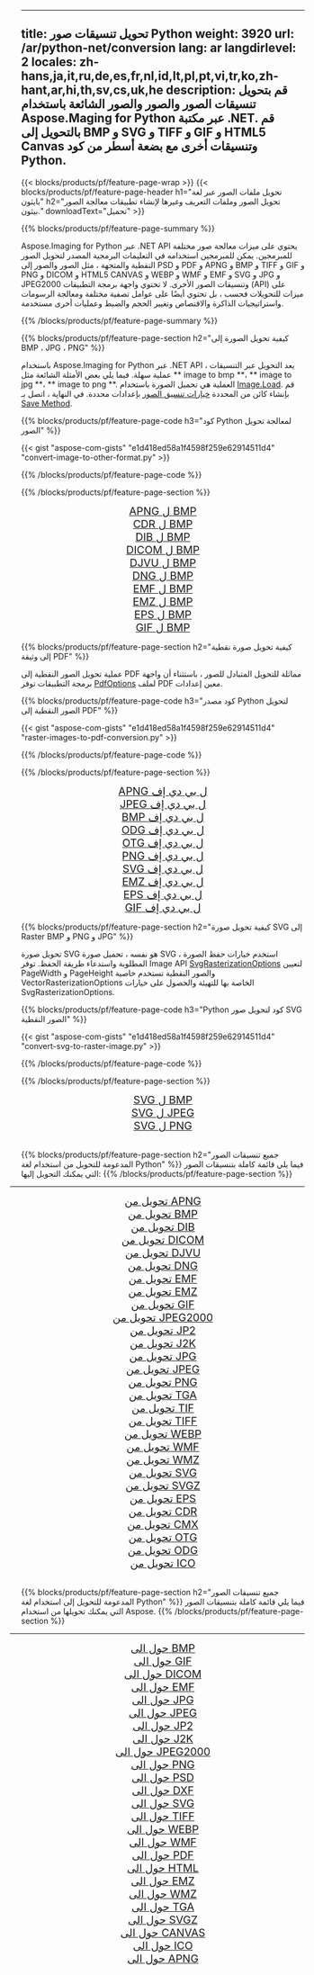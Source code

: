﻿
---
title: تحويل تنسيقات صور Python 
weight: 3920
url: /ar/python-net/conversion 
lang: ar
langdirlevel: 2
locales: zh-hans,ja,it,ru,de,es,fr,nl,id,lt,pl,pt,vi,tr,ko,zh-hant,ar,hi,th,sv,cs,uk,he
description: قم بتحويل تنسيقات الصور والصور والصور الشائعة باستخدام Aspose.Maging for Python عبر مكتبة .NET. قم بالتحويل إلى BMP و SVG و TIFF و GIF و HTML5 Canvas وتنسيقات أخرى مع بضعة أسطر من كود Python.
---

{{< blocks/products/pf/feature-page-wrap >}}
{{< blocks/products/pf/feature-page-header h1="تحويل ملفات الصور عبر لغة بايثون" h2="تحويل الصور وملفات التعريف وغيرها لإنشاء تطبيقات معالجة الصور بيثون." downloadText="تحميل" >}}

{{% blocks/products/pf/feature-page-summary %}}

Aspose.Imaging for Python عبر .NET API يحتوي على ميزات معالجة صور مختلفة للمبرمجين. يمكن للمبرمجين استخدامه في التعليمات البرمجية المصدر لتحويل الصور النقطية والمتجهة ، مثل الصور والصور إلى PSD و PDF و APNG و BMP و TIFF و GIF و PNG و DICOM و HTML5 CANVAS و WEBP و WMF و EMF و SVG و JPG و JPEG2000 وتنسيقات الصور الأخرى. لا تحتوي واجهة برمجة التطبيقات (API) على ميزات للتحويلات فحسب ، بل تحتوي أيضًا على عوامل تصفية مختلفة ومعالجة الرسومات واستراتيجيات الذاكرة والاقتصاص وتغيير الحجم والضبط وعمليات أخرى مستخدمة.

{{% /blocks/products/pf/feature-page-summary  %}}

{{% blocks/products/pf/feature-page-section  h2="كيفية تحويل الصورة إلى BMP ، JPG ، PNG" %}}

باستخدام Aspose.Imaging for Python عبر .NET API ، يعد التحويل عبر التنسيقات عملية سهلة. فيما يلي بعض الأمثلة الشائعة مثل ** image to bmp **، ** image to jpg **، ** image to png **. العملية هي تحميل الصورة باستخدام [Image.Load](https://apireference.aspose.com/imaging/net/aspose.imaging/image/methods/load). قم بإنشاء كائن من المحددة [خيارات تنسيق الصور](https://apireference.aspose.com/imaging/net/aspose.imaging.imageoptions) بإعدادات محددة. في النهاية ، اتصل بـ [Save Method](https://apireference.aspose.com/imaging/net/aspose.imaging.image/save/methods/4).

{{% blocks/products/pf/feature-page-code h3="كود Python لمعالجة تحويل الصور" %}}

{{< gist "aspose-com-gists" "e1d418ed58a1f4598f259e62914511d4" "convert-image-to-other-format.py" >}}

{{% /blocks/products/pf/feature-page-code  %}}

{{% /blocks/products/pf/feature-page-section %}}

<div class="container-fluid productfamilypage bg-gray">
    <div class="convertypes bg-gray agp-content section">
        <div class="container">
		<div class="row other-converters" style="gap: 10px;font-size: 19px;text-align:center;">
		   <div class="col-md-2 other-converter remove-lp remove-rp">
		      <a href="/imaging/ar/python-net/conversion/apng-to-bmp/" style="padding:15px;">APNG ل BMP</a>
		   </div>
		   <div class="col-md-2 other-converter remove-lp remove-rp">
		      <a href="/imaging/ar/python-net/conversion/cdr-to-bmp/" style="padding:15px;">CDR ل BMP</a>
		   </div>
		   <div class="col-md-2 other-converter remove-lp remove-rp">
		      <a href="/imaging/ar/python-net/conversion/dib-to-bmp/" style="padding:15px;">DIB ل BMP</a>
		   </div>
		   <div class="col-md-2 other-converter remove-lp remove-rp">
		      <a href="/imaging/ar/python-net/conversion/dicom-to-bmp/" style="padding:15px;">DICOM ل BMP</a>
		   </div>
 		   <div class="col-md-2 other-converter remove-lp remove-rp">
		      <a href="/imaging/ar/python-net/conversion/djvu-to-bmp/" style="padding:15px;">DJVU ل BMP</a>
		   </div>
		   <div class="col-md-2 other-converter remove-lp remove-rp">
		      <a href="/imaging/ar/python-net/conversion/dng-to-bmp/" style="padding:15px;">DNG ل BMP</a>
		   </div>
		   <div class="col-md-2 other-converter remove-lp remove-rp">
		      <a href="/imaging/ar/python-net/conversion/emf-to-bmp/" style="padding:15px;">EMF ل BMP</a>
		   </div>
		   <div class="col-md-2 other-converter remove-lp remove-rp">
		      <a href="/imaging/ar/python-net/conversion/emz-to-bmp/" style="padding:15px;">EMZ ل BMP</a>
		   </div>
		   <div class="col-md-2 other-converter remove-lp remove-rp">
		      <a href="/imaging/ar/python-net/conversion/eps-to-bmp/" style="padding:15px;">EPS ل BMP</a>
		   </div>
		   <div class="col-md-2 other-converter remove-lp remove-rp">
		      <a href="/imaging/ar/python-net/conversion/gif-to-bmp/" style="padding:15px;">GIF ل BMP</a>
		   </div>
		</div>
	</div>
    </div>
</div>

{{% blocks/products/pf/feature-page-section  h2="كيفية تحويل صورة نقطية إلى وثيقة PDF" %}}

عملية تحويل الصور النقطية إلى PDF مماثلة للتحويل المتبادل للصور ، باستثناء أن واجهة برمجة التطبيقات توفر [PdfOptions](https://apireference.aspose.com/imaging/net/aspose.imaging.imageoptions/pdfoptions) لملف PDF معين إعدادات.

{{% blocks/products/pf/feature-page-code h3="كود مصدر Python لتحويل الصور النقطية إلى PDF" %}}

{{< gist "aspose-com-gists" "e1d418ed58a1f4598f259e62914511d4" "raster-images-to-pdf-conversion.py" >}}

{{% /blocks/products/pf/feature-page-code  %}}

{{% /blocks/products/pf/feature-page-section %}}

<div class="container-fluid productfamilypage bg-gray">
    <div class="convertypes bg-gray agp-content section">
        <div class="container">
		<div class="row other-converters" style="gap: 10px;font-size: 19px;text-align:center;">
		   <div class="col-md-2 other-converter remove-lp remove-rp">
		      <a href="/imaging/ar/python-net/conversion/apng-to-بي دي إف/" style="padding:15px;">APNG ل بي دي إف</a>
		   </div>
		   <div class="col-md-2 other-converter remove-lp remove-rp">
		      <a href="/imaging/ar/python-net/conversion/jpeg-to-بي دي إف/" style="padding:15px;">JPEG ل بي دي إف</a>
		   </div>
		   <div class="col-md-2 other-converter remove-lp remove-rp">
		      <a href="/imaging/ar/python-net/conversion/bmp-to-بي دي إف/" style="padding:15px;">BMP ل بي دي إف</a>
		   </div>
		   <div class="col-md-2 other-converter remove-lp remove-rp">
		      <a href="/imaging/ar/python-net/conversion/odg-to-بي دي إف/" style="padding:15px;">ODG ل بي دي إف</a>
		   </div>
 		   <div class="col-md-2 other-converter remove-lp remove-rp">
		      <a href="/imaging/ar/python-net/conversion/otg-to-بي دي إف/" style="padding:15px;">OTG ل بي دي إف</a>
		   </div>
		   <div class="col-md-2 other-converter remove-lp remove-rp">
		      <a href="/imaging/ar/python-net/conversion/png-to-بي دي إف/" style="padding:15px;">PNG ل بي دي إف</a>
		   </div>
		   <div class="col-md-2 other-converter remove-lp remove-rp">
		      <a href="/imaging/ar/python-net/conversion/svg-to-بي دي إف/" style="padding:15px;">SVG ل بي دي إف</a>
		   </div>
		   <div class="col-md-2 other-converter remove-lp remove-rp">
		      <a href="/imaging/ar/python-net/conversion/emz-to-بي دي إف/" style="padding:15px;">EMZ ل بي دي إف</a>
		   </div>
		   <div class="col-md-2 other-converter remove-lp remove-rp">
		      <a href="/imaging/ar/python-net/conversion/eps-to-بي دي إف/" style="padding:15px;">EPS ل بي دي إف</a>
		   </div>
		   <div class="col-md-2 other-converter remove-lp remove-rp">
		      <a href="/imaging/ar/python-net/conversion/gif-to-بي دي إف/" style="padding:15px;">GIF ل بي دي إف</a>
		   </div>
		</div>
	</div>
    </div>
</div>

{{% blocks/products/pf/feature-page-section  h2="كيفية تحويل صورة SVG إلى Raster BMP و PNG و JPG" %}}

تحويل صورة SVG هو نفسه ، تحميل صورة SVG ، استخدم خيارات حفظ الصورة المطلوبة واستدعاء طريقة الحفظ. توفر Image API [SvgRasterizationOptions](https://apireference.aspose.com/imaging/net/aspose.imaging.imageoptions/svgrasterizationoptions) لتعيين PageWidth و PageHeight والصور النقطية تستخدم خاصية VectorRasterizationOptions الخاصة بها للتهيئة والحصول على خيارات SvgRasterizationOptions. 

{{% blocks/products/pf/feature-page-code h3="Python كود لتحويل صور SVG الصور النقطية" %}}

{{< gist "aspose-com-gists" "e1d418ed58a1f4598f259e62914511d4" "convert-svg-to-raster-image.py" >}}

{{% /blocks/products/pf/feature-page-code  %}}

{{% /blocks/products/pf/feature-page-section %}}

<div class="container-fluid productfamilypage bg-gray">
    <div class="convertypes bg-gray agp-content section">
        <div class="container">
		<div class="row other-converters" style="gap: 10px;font-size: 19px;text-align:center;">
		   <div class="col-md-2 other-converter remove-lp remove-rp">
		      <a href="/imaging/ar/python-net/conversion/SVG-to-bmp/" style="padding:15px;">SVG ل BMP</a>
		   </div>
		   <div class="col-md-2 other-converter remove-lp remove-rp">
		      <a href="/imaging/ar/python-net/conversion/SVG-to-jpeg/" style="padding:15px;">SVG ل JPEG</a>
		   </div>
		   <div class="col-md-2 other-converter remove-lp remove-rp">
		      <a href="/imaging/ar/python-net/conversion/SVG-to-png/" style="padding:15px;">SVG ل PNG</a>
		   </div>		   
		</div>
	</div>
    </div>
</div>
<br/>

{{% blocks/products/pf/feature-page-section  h2="جميع تنسيقات الصور المدعومة للتحويل من استخدام لغة Python" %}}
فيما يلي قائمة كاملة بتنسيقات الصور التي يمكنك التحويل إليها:
{{% /blocks/products/pf/feature-page-section %}}
<div class="container-fluid productfamilypage bg-gray">
    <div class="convertypes bg-gray agp-content section">
        <div class="container">
                <hr style="margin-left:-20px;"/>
		<div class="row other-converters" style="gap: 10px;font-size: 19px;text-align:center;">
		    <div class='col-md-2 other-converter remove-lp remove-rp'><a href="/imaging/ar/python-net/conversion/from/apng" style="padding:15px;">تحويل من APNG</a></div>
<div class='col-md-2 other-converter remove-lp remove-rp'><a href="/imaging/ar/python-net/conversion/from/bmp" style="padding:15px;">تحويل من BMP</a></div>
<div class='col-md-2 other-converter remove-lp remove-rp'><a href="/imaging/ar/python-net/conversion/from/dib" style="padding:15px;">تحويل من DIB</a></div>
<div class='col-md-2 other-converter remove-lp remove-rp'><a href="/imaging/ar/python-net/conversion/from/dicom" style="padding:15px;">تحويل من DICOM</a></div>
<div class='col-md-2 other-converter remove-lp remove-rp'><a href="/imaging/ar/python-net/conversion/from/djvu" style="padding:15px;">تحويل من DJVU</a></div>
<div class='col-md-2 other-converter remove-lp remove-rp'><a href="/imaging/ar/python-net/conversion/from/dng" style="padding:15px;">تحويل من DNG</a></div>
<div class='col-md-2 other-converter remove-lp remove-rp'><a href="/imaging/ar/python-net/conversion/from/emf" style="padding:15px;">تحويل من EMF</a></div>
<div class='col-md-2 other-converter remove-lp remove-rp'><a href="/imaging/ar/python-net/conversion/from/emz" style="padding:15px;">تحويل من EMZ</a></div>
<div class='col-md-2 other-converter remove-lp remove-rp'><a href="/imaging/ar/python-net/conversion/from/gif" style="padding:15px;">تحويل من GIF</a></div>
<div class='col-md-2 other-converter remove-lp remove-rp'><a href="/imaging/ar/python-net/conversion/from/jpeg2000" style="padding:15px;">تحويل من JPEG2000</a></div>
<div class='col-md-2 other-converter remove-lp remove-rp'><a href="/imaging/ar/python-net/conversion/from/jp2" style="padding:15px;">تحويل من JP2</a></div>
<div class='col-md-2 other-converter remove-lp remove-rp'><a href="/imaging/ar/python-net/conversion/from/j2k" style="padding:15px;">تحويل من J2K</a></div>
<div class='col-md-2 other-converter remove-lp remove-rp'><a href="/imaging/ar/python-net/conversion/from/jpg" style="padding:15px;">تحويل من JPG</a></div>
<div class='col-md-2 other-converter remove-lp remove-rp'><a href="/imaging/ar/python-net/conversion/from/jpeg" style="padding:15px;">تحويل من JPEG</a></div>
<div class='col-md-2 other-converter remove-lp remove-rp'><a href="/imaging/ar/python-net/conversion/from/png" style="padding:15px;">تحويل من PNG</a></div>
<div class='col-md-2 other-converter remove-lp remove-rp'><a href="/imaging/ar/python-net/conversion/from/tga" style="padding:15px;">تحويل من TGA</a></div>
<div class='col-md-2 other-converter remove-lp remove-rp'><a href="/imaging/ar/python-net/conversion/from/tif" style="padding:15px;">تحويل من TIF</a></div>
<div class='col-md-2 other-converter remove-lp remove-rp'><a href="/imaging/ar/python-net/conversion/from/tiff" style="padding:15px;">تحويل من TIFF</a></div>
<div class='col-md-2 other-converter remove-lp remove-rp'><a href="/imaging/ar/python-net/conversion/from/webp" style="padding:15px;">تحويل من WEBP</a></div>
<div class='col-md-2 other-converter remove-lp remove-rp'><a href="/imaging/ar/python-net/conversion/from/wmf" style="padding:15px;">تحويل من WMF</a></div>
<div class='col-md-2 other-converter remove-lp remove-rp'><a href="/imaging/ar/python-net/conversion/from/wmz" style="padding:15px;">تحويل من WMZ</a></div>
<div class='col-md-2 other-converter remove-lp remove-rp'><a href="/imaging/ar/python-net/conversion/from/svg" style="padding:15px;">تحويل من SVG</a></div>
<div class='col-md-2 other-converter remove-lp remove-rp'><a href="/imaging/ar/python-net/conversion/from/svgz" style="padding:15px;">تحويل من SVGZ</a></div>
<div class='col-md-2 other-converter remove-lp remove-rp'><a href="/imaging/ar/python-net/conversion/from/eps" style="padding:15px;">تحويل من EPS</a></div>
<div class='col-md-2 other-converter remove-lp remove-rp'><a href="/imaging/ar/python-net/conversion/from/cdr" style="padding:15px;">تحويل من CDR</a></div>
<div class='col-md-2 other-converter remove-lp remove-rp'><a href="/imaging/ar/python-net/conversion/from/cmx" style="padding:15px;">تحويل من CMX</a></div>
<div class='col-md-2 other-converter remove-lp remove-rp'><a href="/imaging/ar/python-net/conversion/from/otg" style="padding:15px;">تحويل من OTG</a></div>
<div class='col-md-2 other-converter remove-lp remove-rp'><a href="/imaging/ar/python-net/conversion/from/odg" style="padding:15px;">تحويل من ODG</a></div>
<div class='col-md-2 other-converter remove-lp remove-rp'><a href="/imaging/ar/python-net/conversion/from/ico" style="padding:15px;">تحويل من ICO</a></div>
                </div>
        </div>
    </div>
</div>
<br/>

{{% blocks/products/pf/feature-page-section  h2="جميع تنسيقات الصور المدعومة للتحويل إلى استخدام لغة Python" %}}
فيما يلي قائمة كاملة بتنسيقات الصور التي يمكنك تحويلها من استخدام Aspose.
{{% /blocks/products/pf/feature-page-section %}}
<div class="container-fluid productfamilypage bg-gray">
    <div class="convertypes bg-gray agp-content section">
        <div class="container">
	        <hr style="margin-left:-20px;"/>
		<div class="row other-converters" style="gap: 10px;font-size: 19px;text-align:center;">
		    <div class='col-md-2 other-converter remove-lp remove-rp'><a href="/imaging/ar/python-net/conversion/to/bmp" style="padding:15px;">حول الى BMP</a></div>
<div class='col-md-2 other-converter remove-lp remove-rp'><a href="/imaging/ar/python-net/conversion/to/gif" style="padding:15px;">حول الى GIF</a></div>
<div class='col-md-2 other-converter remove-lp remove-rp'><a href="/imaging/ar/python-net/conversion/to/dicom" style="padding:15px;">حول الى DICOM</a></div>
<div class='col-md-2 other-converter remove-lp remove-rp'><a href="/imaging/ar/python-net/conversion/to/emf" style="padding:15px;">حول الى EMF</a></div>
<div class='col-md-2 other-converter remove-lp remove-rp'><a href="/imaging/ar/python-net/conversion/to/jpg" style="padding:15px;">حول الى JPG</a></div>
<div class='col-md-2 other-converter remove-lp remove-rp'><a href="/imaging/ar/python-net/conversion/to/jpeg" style="padding:15px;">حول الى JPEG</a></div>
<div class='col-md-2 other-converter remove-lp remove-rp'><a href="/imaging/ar/python-net/conversion/to/jp2" style="padding:15px;">حول الى JP2</a></div>
<div class='col-md-2 other-converter remove-lp remove-rp'><a href="/imaging/ar/python-net/conversion/to/j2k" style="padding:15px;">حول الى J2K</a></div>
<div class='col-md-2 other-converter remove-lp remove-rp'><a href="/imaging/ar/python-net/conversion/to/jpeg2000" style="padding:15px;">حول الى JPEG2000</a></div>
<div class='col-md-2 other-converter remove-lp remove-rp'><a href="/imaging/ar/python-net/conversion/to/png" style="padding:15px;">حول الى PNG</a></div>
<div class='col-md-2 other-converter remove-lp remove-rp'><a href="/imaging/ar/python-net/conversion/to/psd" style="padding:15px;">حول الى PSD</a></div>
<div class='col-md-2 other-converter remove-lp remove-rp'><a href="/imaging/ar/python-net/conversion/to/dxf" style="padding:15px;">حول الى DXF</a></div>
<div class='col-md-2 other-converter remove-lp remove-rp'><a href="/imaging/ar/python-net/conversion/to/svg" style="padding:15px;">حول الى SVG</a></div>
<div class='col-md-2 other-converter remove-lp remove-rp'><a href="/imaging/ar/python-net/conversion/to/tiff" style="padding:15px;">حول الى TIFF</a></div>
<div class='col-md-2 other-converter remove-lp remove-rp'><a href="/imaging/ar/python-net/conversion/to/webp" style="padding:15px;">حول الى WEBP</a></div>
<div class='col-md-2 other-converter remove-lp remove-rp'><a href="/imaging/ar/python-net/conversion/to/wmf" style="padding:15px;">حول الى WMF</a></div>
<div class='col-md-2 other-converter remove-lp remove-rp'><a href="/imaging/ar/python-net/conversion/to/pdf" style="padding:15px;">حول الى PDF</a></div>
<div class='col-md-2 other-converter remove-lp remove-rp'><a href="/imaging/ar/python-net/conversion/to/html" style="padding:15px;">حول الى HTML</a></div>
<div class='col-md-2 other-converter remove-lp remove-rp'><a href="/imaging/ar/python-net/conversion/to/emz" style="padding:15px;">حول الى EMZ</a></div>
<div class='col-md-2 other-converter remove-lp remove-rp'><a href="/imaging/ar/python-net/conversion/to/wmz" style="padding:15px;">حول الى WMZ</a></div>
<div class='col-md-2 other-converter remove-lp remove-rp'><a href="/imaging/ar/python-net/conversion/to/tga" style="padding:15px;">حول الى TGA</a></div>
<div class='col-md-2 other-converter remove-lp remove-rp'><a href="/imaging/ar/python-net/conversion/to/svgz" style="padding:15px;">حول الى SVGZ</a></div>
<div class='col-md-2 other-converter remove-lp remove-rp'><a href="/imaging/ar/python-net/conversion/to/canvas" style="padding:15px;">حول الى CANVAS</a></div>
<div class='col-md-2 other-converter remove-lp remove-rp'><a href="/imaging/ar/python-net/conversion/to/ico" style="padding:15px;">حول الى ICO</a></div>
<div class='col-md-2 other-converter remove-lp remove-rp'><a href="/imaging/ar/python-net/conversion/to/apng" style="padding:15px;">حول الى APNG</a></div>
                </div>
        </div>
    </div>
</div>

